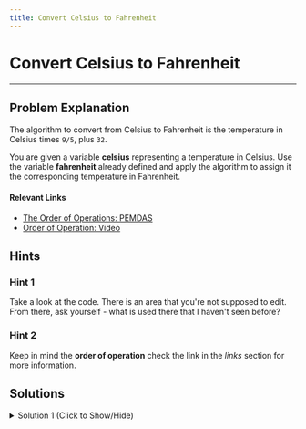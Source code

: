 ```yaml
---
title: Convert Celsius to Fahrenheit
---
```


# Convert Celsius to Fahrenheit

---
## Problem Explanation

The algorithm to convert from Celsius to Fahrenheit is the temperature in Celsius times `9/5`, plus `32`.

You are given a variable **celsius** representing a temperature in Celsius. Use the variable **fahrenheit** already defined and apply the algorithm to assign it the corresponding temperature in Fahrenheit.

#### Relevant Links

*   <a href='http://www.purplemath.com/modules/orderops.htm' target='_blank' rel='nofollow'>The Order of Operations: PEMDAS</a>
*   <a href='https://www.khanacademy.org/math/pre-algebra/order-of-operations/order_of_operations/v/order-of-operations' target='_blank' rel='nofollow'>Order of Operation: Video</a>
## Hints

### Hint 1

Take a look at the code. There is an area that you're not supposed to edit. From there, ask yourself - what is used there that I haven't seen before?

### Hint 2

Keep in mind the **order of operation** check the link in the _links_ section for more information.

## Solutions

<details><summary>Solution 1 (Click to Show/Hide)</summary>

```javascript
function convertToF(celsius) {
  // Only change code below this line
  var fahrenheit = celsius * (9 / 5) + 32;

  // Only change code above this line
  if (typeof fahrenheit !== "undefined") {
    return fahrenheit;
  } else {
    return "fahrenheit not defined";
  }
}

// Change the inputs below to test your code
convertToF(30);
```

#### Code Explanation

*   Declare the **fahrenheit** variable.
*   Make sure the proper order of arithmetic operations is followed by using parenthesis (`()`) when needed.

</details>